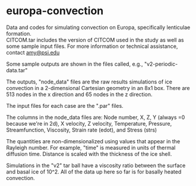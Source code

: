 # europa-convection
Data and codes for simulating convection on Europa, specifically lenticulae formation.  
CITCOM.tar includes the version of CITCOM used in the study as well as some sample input files.
For more information or technical assistance, contact amy@psi.edu

Some sample outputs are shown in the files called, e.g., "v2-periodic-data.tar"  

The outputs, "node_data" files are the raw results simulations of ice convection in a 2-dimensional Cartesian geometry in an 8x1 box. There are 513 nodes in the x direction and 65 nodes in the z direction.

The input files for each case are the ".par" files.

The columns in the node_data files are:
Node number, X, Z, Y (always =0 because we're in 2d), X velocity, Z velocity, Temperature, Pressure, Streamfunction, Viscosity, Strain rate (edot), and Stress (strs)

The quantities are non-dimensionalized using values that appear in the Rayleigh number.  For example, "time" is measured in units of thermal diffusion time.  Distance is scaled with the thickness of the ice shell.

Simulations in the "v2" tar ball have a viscosity ratio between the surface and basal ice of 10^2.  All of the data up here so far is for basally heated convection.


